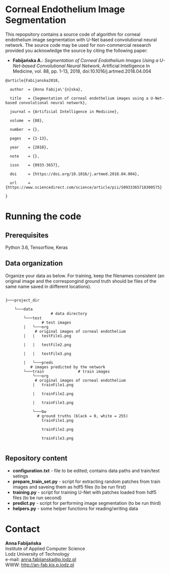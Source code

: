 # Corneal Endothelium Image Segmentation

<p>This repopsitory contains a source code of algorithm for corneal endothelium image segmentation with U-Net based convolutional neural network. The source code may be used for non-commercial research provided you acknowledge the source by citing the following paper:</p>

<ul>
<li> <b>Fabijańska A.</b>: <i>Segmentation of Corneal Endothelium Images Using a U-Net-based Convolutional Neural Network</i>, Artificial Intelligence In Medicine, vol. 88, pp. 1-13, 2018, doi:10.1016/j.artmed.2018.04.004
</ul>

<pre><code>@article{Fabijanska2018,<br>
  author  = {Anna Fabija\'{n}ska}, <br>
  title   = {Segmentation of corneal endothelium images using a U-Net-based convolutional neural network},<br>
  journal = {Artificial Intelligence in Medicine},<br>
  volume  = {88},<br>
  number  = {},<br>
  pages   = {1-13},<br>
  year 	  = {2018},<br>
  note 	  = {},</br>
  issn 	  = {0933-3657},<br>
  doi 	  = {https://doi.org/10.1016/j.artmed.2018.04.004}, <br>
  url 	  = {https://www.sciencedirect.com/science/article/pii/S0933365718300575}<br>
}</code></pre>

# Running the code

## Prerequisites

Python 3.6, Tensorflow, Keras  

## Data organization

Organize your data as below. For training, keep the filenames consistent (an original image and the correspongind ground truth should be files of the same name saved in diifferent locations).

<pre><code>
├───project_dir<br>
    └───data<br>                    # data directory
        └───test<br>                # test images
        |   └───org<br>             # original images of corneal endothelium
        |   |   testFile1.png <br>
        |   |   testFile2.png <br>
        |   |   testFile3.png <br>
        |   └───preds<br>           # images predicted by the network
        └───train               # train images
            └───org<br>             # original images of corneal endothelium
            |   trainFile1.png <br>
            |   trainFile2.png <br>
            |   trainFile3.png <br>
            └───bw<br>              # ground truths (black = 0, white = 255)
                trainFile1.png <br>
                trainFile2.png <br>
                trainFile3.png <br>
</code></pre>

## Repository content

<ul>
  <li> <b>configuration.txt</b> - file to be edited; contains data paths and train/test setings 
  <li> <b>prepare_train_set.py</b> - script for extracting random patches from train images and saveing them as hdf5 files (to be run first)
  <li> <b>training.py</b> - script for training U-Net with patches loaded from hdf5 files (to be run second)
<li> <b>predict.py</b> - script for performing image segmentation (to be run third)
  <li> <b>helpers.py</b> - some helper functions for reading/writing data
</ul>

# Contact

<b>Anna Fabijańska</b> <br>
Institute of Applied Computer Science <br>
Lodz University of Technology <br>
e-mail: anna.fabijanska@p.lodz.pl <br>
WWW: http://an-fab.kis.p.lodz.pl
